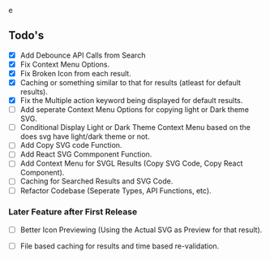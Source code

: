 e
## Todo's

- [x] Add Debounce API Calls from Search
- [x] Fix Context Menu Options.
- [x] Fix Broken Icon from each result.
- [x] Caching or something similar to that for results (atleast for default results).
- [x] Fix the Multiple action keyword being displayed for default results.
- [ ] Add seperate Context Menu Options for copying light or Dark theme SVG.
- [ ] Conditional Display Light or Dark Theme Context Menu based on the does svg have light/dark theme or not.
- [ ] Add Copy SVG code Function.
- [ ] Add React SVG Commponent Function.
- [ ] Add Context Menu for SVGL Results (Copy SVG Code, Copy React Component).
- [ ] Caching for Searched Results and SVG Code.
- [ ] Refactor Codebase (Seperate Types, API Functions, etc).

### Later Feature after First Release
- [ ] Better Icon Previewing (Using the Actual SVG as Preview for that result).
- [ ] File based caching for results and time based re-validation.



